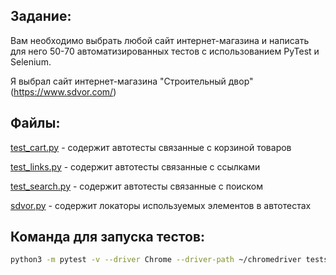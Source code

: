 Задание:
-------
Вам необходимо выбрать любой сайт интернет-магазина и написать для него 50-70 автоматизированных тестов с использованием PyTest и Selenium.


Я выбрал сайт интернет-магазина "Строительный двор" (https://www.sdvor.com/)

Файлы:
-----
[test_cart.py](tests/test_cart.py) - содержит автотесты связанные с корзиной товаров

[test_links.py](tests/test_links.py) - содержит автотесты связанные с ссылками

[test_search.py](tests/test_search.py) - содержит автотесты связанные с поиском

[sdvor.py](pages/sdvor.py) - содержит локаторы используемых элементов в автотестах

Команда для запуска тестов:
--------------------------

```bash
python3 -m pytest -v --driver Chrome --driver-path ~/chromedriver tests/*```


 
